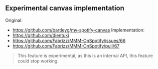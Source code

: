 ## Experimental canvas implementation
Original:
* https://github.com/bartleyg/my-spotify-canvas
Implementation:
* https://github.com/dientuki
* https://github.com/Fabrizz/MMM-OnSpotify/issues/66
* https://github.com/Fabrizz/MMM-OnSpotify/pull/67

> This feature is experimental, as this is an internal API, this feature could stop working.